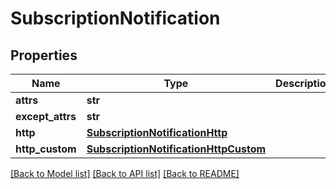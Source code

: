 # SubscriptionNotification

## Properties
Name | Type | Description | Notes
------------ | ------------- | ------------- | -------------
**attrs** | **str** |  | [optional] 
**except_attrs** | **str** |  | [optional] 
**http** | [**SubscriptionNotificationHttp**](SubscriptionNotificationHttp.md) |  | [optional] 
**http_custom** | [**SubscriptionNotificationHttpCustom**](SubscriptionNotificationHttpCustom.md) |  | [optional] 

[[Back to Model list]](../README.md#documentation-for-models) [[Back to API list]](../README.md#documentation-for-api-endpoints) [[Back to README]](../README.md)


